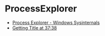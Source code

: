 # ProcessExplorer

- [Process Explorer - Windows Sysinternals](https://docs.microsoft.com/en-us/sysinternals/downloads/process-explorer)
- [Getting Title at 37:38](http://bbs.anjian.com/showtopic-78576-1.aspx)

